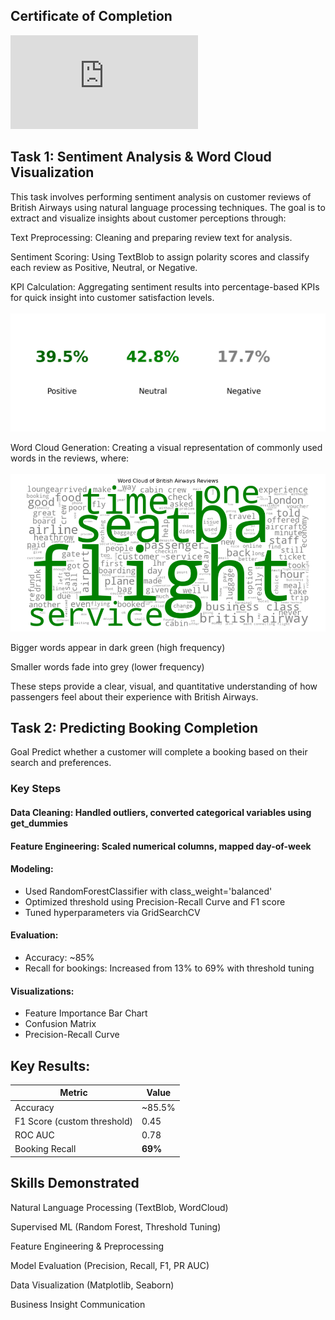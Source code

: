 ## Certificate of Completion 
![cetf](https://github.com/Shriyaak/Virtual_Internships/blob/7c1eaa9940ccc0664c8c0c6ef3d2cdd618a6bca7/BritishAirways/BA_cert.pdf) 

## Task 1: Sentiment Analysis & Word Cloud Visualization
This task involves performing sentiment analysis on customer reviews of British Airways using natural language processing techniques. The goal is to extract and visualize insights about customer perceptions through:

Text Preprocessing: Cleaning and preparing review text for analysis.

Sentiment Scoring: Using TextBlob to assign polarity scores and classify each review as Positive, Neutral, or Negative.

KPI Calculation: Aggregating sentiment results into percentage-based KPIs for quick insight into customer satisfaction levels.
<br/> 
<br/> 
![sub1_img1](https://github.com/Shriyaak/-Sentiment-Analysis-of-British-Airways-Reviews/blob/c6b40e3ea839c0be8eec8030926ec0679c596939/sentiment_kpis.png)

Word Cloud Generation: Creating a visual representation of commonly used words in the reviews, where:
<br/> 
<br/> 
![sub1_img2](https://github.com/Shriyaak/-Sentiment-Analysis-of-British-Airways-Reviews/blob/c6b40e3ea839c0be8eec8030926ec0679c596939/wordcloud.png)

Bigger words appear in dark green (high frequency)

Smaller words fade into grey (lower frequency)

These steps provide a clear, visual, and quantitative understanding of how passengers feel about their experience with British Airways.

## Task 2: Predicting Booking Completion
Goal
Predict whether a customer will complete a booking based on their search and preferences.

### Key Steps
#### Data Cleaning: Handled outliers, converted categorical variables using get_dummies

#### Feature Engineering: Scaled numerical columns, mapped day-of-week

#### Modeling:
- Used RandomForestClassifier with class_weight='balanced' <br/> 
- Optimized threshold using Precision-Recall Curve and F1 score <br/> 
- Tuned hyperparameters via GridSearchCV <br/> 

#### Evaluation: 
- Accuracy: ~85% <br/> 
- Recall for bookings: Increased from 13% to 69% with threshold tuning <br/> 

#### Visualizations: 
- Feature Importance Bar Chart <br/> 
- Confusion Matrix <br/> 
- Precision-Recall Curve <br/> 


## Key Results: 
| Metric                      | Value   |
| --------------------------- | ------- |
| Accuracy                    | \~85.5% |
| F1 Score (custom threshold) | 0.45    |
| ROC AUC                     | 0.78    |
| Booking Recall              | **69%** |


## Skills Demonstrated
Natural Language Processing (TextBlob, WordCloud)

Supervised ML (Random Forest, Threshold Tuning)

Feature Engineering & Preprocessing

Model Evaluation (Precision, Recall, F1, PR AUC)

Data Visualization (Matplotlib, Seaborn)

Business Insight Communication
